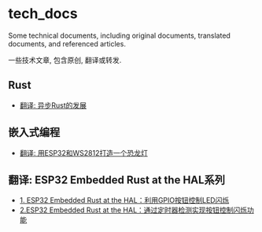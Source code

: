 # tech_docs
Some technical documents, including original documents, translated documents, and referenced articles.  

一些技术文章, 包含原创, 翻译或转发.

## Rust
* [翻译: 异步Rust的发展](rust/why_async_rust.md)

## 嵌入式编程
* [翻译: 用ESP32和WS2812打造一个恐龙灯](embed/esp32-ws2812-dino-light.md)
## 翻译: ESP32 Embedded Rust at the HAL系列
* [1. ESP32 Embedded Rust at the HAL：利用GPIO按钮控制LED闪烁](embed/esp32-embedded-rust-at-the-hal-gpio-button-controlled-blinking.md)
* [2.ESP32 Embedded Rust at the HAL：通过定时器检测实现按钮控制闪烁功能](embed/esp32-embedded-rust-at-the-hal-button-controlled-blinking-by-timer-polling.md)